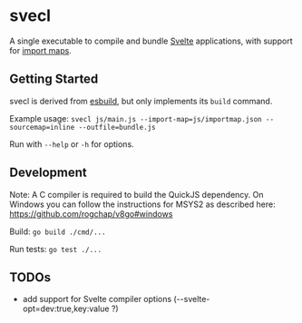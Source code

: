 # svecl

A single executable to compile and bundle [Svelte](https://svelte.dev) applications, with
support for [import maps](https://github.com/wicg/import-maps).

## Getting Started

svecl is derived from [esbuild](https://esbuild.github.io/), but only implements its `build` command.

Example usage:
`svecl js/main.js --import-map=js/importmap.json --sourcemap=inline --outfile=bundle.js`

Run with `--help` or `-h` for options.

## Development

Note: A C compiler is required to build the QuickJS dependency. On Windows you can follow the instructions for MSYS2 as described here: https://github.com/rogchap/v8go#windows

Build: `go build ./cmd/...`

Run tests: `go test ./...`

## TODOs

- add support for Svelte compiler options (--svelte-opt=dev:true,key:value ?)

